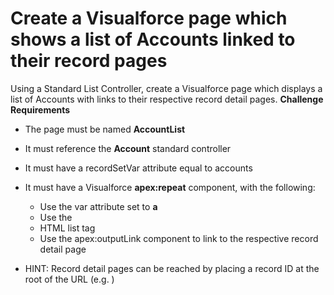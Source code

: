 # Create a Visualforce page which shows a list of Accounts linked to their record pages

Using a Standard List Controller, create a Visualforce page which displays a list of Accounts with links to their respective record detail pages.
**Challenge Requirements**

* The page must be named **AccountList**
* It must reference the **Account** standard controller
* It must have a recordSetVar attribute equal to accounts
* It must have a Visualforce **apex:repeat** component, with the following:

   * Use the var attribute set to **a**
   * Use the <li> HTML list tag
   * Use the apex:outputLink component to link to the respective record detail page

* HINT: Record detail pages can be reached by placing a record ID at the root of the URL (e.g. <record id>)